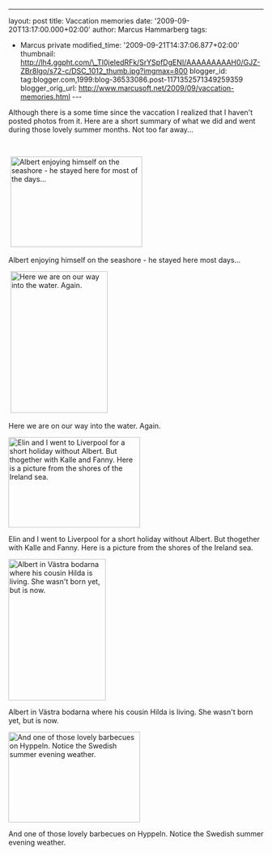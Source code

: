 ---
layout: post
title: Vaccation memories
date: '2009-09-20T13:17:00.000+02:00'
author: Marcus Hammarberg
tags:
  - Marcus
private
modified_time: '2009-09-21T14:37:06.877+02:00'
thumbnail: http://lh4.ggpht.com/\_TI0jeIedRFk/SrYSpfDgENI/AAAAAAAAAH0/GJZ-ZBr8lgo/s72-c/DSC_1012_thumb.jpg?imgmax=800
blogger_id: tag:blogger.com,1999:blog-36533086.post-1171352571349259359
blogger_orig_url: http://www.marcusoft.net/2009/09/vaccation-memories.html ---

Although there is a some time since the vaccation I realized that I
haven't posted photos from it. Here are a short summary of what we did
and went during those lovely summer months. Not too far away...

 

 [<img
src="http://lh4.ggpht.com/_TI0jeIedRFk/SrYSpfDgENI/AAAAAAAAAH0/GJZ-ZBr8lgo/DSC_1012_thumb.jpg?imgmax=800"
style="border-right-width: 0px; border-top-width: 0px; border-bottom-width: 0px; border-left-width: 0px"
data-border="0" width="260" height="179"
alt="Albert enjoying himself on the seashore - he stayed here for most of the days..." />](http://lh6.ggpht.com/_TI0jeIedRFk/SrYSo6mwntI/AAAAAAAAAHw/jbJ03gkS5og/s1600-h/DSC_1012%5B2%5D.jpg)

Albert enjoying himself on the seashore - he stayed here most days...


 [<img
src="http://lh5.ggpht.com/_TI0jeIedRFk/SrYStdh91GI/AAAAAAAAAH8/Q2adAJQCW78/DSC_1023_thumb%5B1%5D.jpg?imgmax=800"
style="border-right-width: 0px; border-top-width: 0px; border-bottom-width: 0px; border-left-width: 0px"
data-border="0" width="192" height="280"
alt="Here we are on our way into the water. Again." />](http://lh3.ggpht.com/_TI0jeIedRFk/SrYSsz1xOKI/AAAAAAAAAH4/XOCLyuMdo1A/s1600-h/DSC_1023%5B3%5D.jpg)

Here we are on our way into the water. Again.

[<img
src="http://lh5.ggpht.com/_TI0jeIedRFk/SrY8sC8GKcI/AAAAAAAAAIM/Elf42NT8kcs/DSC_1138_thumb.jpg?imgmax=800"
style="border-right-width: 0px; border-top-width: 0px; border-bottom-width: 0px; border-left-width: 0px"
data-border="0" width="260" height="179"
alt="Elin and I went to Liverpool for a short holiday without Albert. But thogether with Kalle and Fanny. Here is a picture from the shores of the Ireland sea." />](http://lh3.ggpht.com/_TI0jeIedRFk/SrY8rObIG_I/AAAAAAAAAII/81MJsAP1sIQ/s1600-h/DSC_1138%5B2%5D.jpg)

Elin and I went to Liverpool for a short holiday without Albert. But
thogether with Kalle and Fanny. Here is a picture from the shores of the
Ireland sea.

[<img
src="http://lh6.ggpht.com/_TI0jeIedRFk/SrY_j9x0iyI/AAAAAAAAAIc/kj61gOo2tHQ/DSC_1072_thumb%5B1%5D.jpg?imgmax=800"
style="border-right-width: 0px; border-top-width: 0px; border-bottom-width: 0px; border-left-width: 0px"
data-border="0" width="192" height="280"
alt="Albert in Västra bodarna where his cousin Hilda is living. She wasn&#39;t born yet, but is now." />](http://lh4.ggpht.com/_TI0jeIedRFk/SrY_jQMoa1I/AAAAAAAAAIY/6Ypv5b7S_ko/s1600-h/DSC_1072%5B3%5D.jpg)

Albert in Västra bodarna where his cousin Hilda is living. She wasn't
born yet, but is now.  

[<img
src="http://lh6.ggpht.com/_TI0jeIedRFk/SrY_ocj2xUI/AAAAAAAAAIk/DkJcxbPLpuQ/DSC_1420_thumb.jpg?imgmax=800"
style="border-right-width: 0px; border-top-width: 0px; border-bottom-width: 0px; border-left-width: 0px"
data-border="0" width="260" height="179"
alt="And one of those lovely barbecues on Hyppeln. Notice the Swedish summer evening weather." />](http://lh5.ggpht.com/_TI0jeIedRFk/SrY_npW0J3I/AAAAAAAAAIg/Pj_HwaMGZbg/s1600-h/DSC_1420%5B2%5D.jpg)

And one of those lovely barbecues on Hyppeln. Notice the Swedish summer
evening weather.
